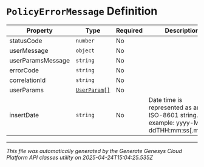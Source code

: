 # `PolicyErrorMessage` Definition

| Property | Type | Required | Description |
|----------|------|----------|-------------|
| statusCode | `number` | No |  |
| userMessage | `object` | No |  |
| userParamsMessage | `string` | No |  |
| errorCode | `string` | No |  |
| correlationId | `string` | No |  |
| userParams | [`UserParam[]`](userparam-definition.md) | No |  |
| insertDate | `string` | No | Date time is represented as an ISO-8601 string. For example: yyyy-MM-ddTHH:mm:ss[.mmm]Z |

---

*This file was automatically generated by the Generate Genesys Cloud Platform API classes utility on 2025-04-24T15:04:25.535Z*